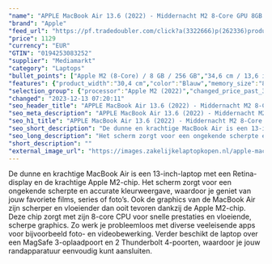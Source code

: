 ```yaml
---
"name": "APPLE MacBook Air 13.6 (2022) - Middernacht M2 8-Core GPU 8GB 256GB"
"brand": "Apple"
"feed_url": "https://pf.tradedoubler.com/click?a(3322666)p(262336)product(50617-1729685)ttid(3)url(https%3A%2F%2Fwww.mediamarkt.nl%2Fnl%2Fproduct%2F_apple-macbook-air-13-6-2022-middernacht-m2-8-core-gpu-8gb-256gb-1729685.html%3Futm_source%3Dtradedoubler%26utm_medium%3Daff-comparison%26utm_term%3D1729685)"
"price": 1129
"currency": "EUR"
"GTIN": "0194253083252"
"supplier": "Mediamarkt"
"category": "Laptops"
"bullet_points": ["Apple M2 (8-Core) / 8 GB / 256 GB","34,6 cm / 13,6 inch","34,6 cm / 13,6 inch","SSD , 256 GB","1x MagSafe 3-oplaadpoort, 2x Thunderbolt 4-aansluitingen, 1x hoofdtelefoon-/microfooncombo (3.5mm)","Lithium polymer","30.4 cm x 1.13 cm x 21.5 cm /"]
"features": {"product_width":"30,4 cm","color":"Blauw","memory_size":"8 GB","scope_of_delivery":"1x Apple MacBook Air, 1x USB-C-lichtnetadapter (30W), 1x USB-C-naar-MagSafe 3-kabel (2m)","additional_update_information":"Voor zover op de afbeeldingen apps worden getoond, geldt dat MediaMarkt niet kan garanderen dat de apps tijdens de volledige levensduur van het product goed zullen blijven functioneren. Dit hangt af van het beleid van de fabrikant.","configuration":"Apple M2 (8-Core) / 8 GB / 256 GB","bluetooth":"Ja","processor":"Apple M2","manufacturer_part_number":"MLY33N/A","resolution":"2560 x 1664","card_reader":"Nee","depth":"21,5 cm","panel_type":"IPS (In-Plane Switching)","touchscreen":"Nee","number_of_processor_cores":"8","connections":"1x MagSafe 3-oplaadpoort, 2x Thunderbolt 4-aansluitingen, 1x hoofdtelefoon-/microfooncombo (3.5mm)","ram_configuration":"1x 8 GB","processor_model":"M-Series","integrated_mike":"Ja","speakers":"Ja","convertibility":"Vast scherm","screen_diagonal_inches":"13,6 inch","screen_diagonal_cm":"34,6 cm","model_year":"2022","shipping_costs":"0.00","update_policy":"Geen","product_manufacturer":"APPLE","wlan_standards":"WiFi 6 (802.11AX)","delivery_time":"1","bluetooth_version":"5.0","product_depth":"21,5 cm","battery_life":"18 uur","total_storage_space_in_gb":"256 GB","battery_type":"Lithium polymer","product_type":"Laptop","brightness":"500 cd/m²","weight":"1,2 kg","type_of_1_hard_disk":"SSD","capacity_of_1_hard_disk":"256 GB","hard_disk_1":"SSD , 256 GB","front_camera":"Ja","processor_brand":"Apple","product_height":"1,13 cm","integrated_webcam":"Ja","wlan":"Ja","dimensions_weight":"30.4 cm x 1.13 cm x 21.5 cm /","height":"1,13 cm","ram_type":"DDR4","previous_price":"","warranty_note":"Geen aanvullende garantie-informatie","short_description":"13.6 inch • Apple M2 • 8 GB • 256 GB SSD • Apple M2 (8-Core)","screen_diagonal_cm_inch":"34,6 cm / 13,6 inch","product_introduction_date":"2022-07-15","special_features":"Nee","manufacturer_supported_software_updates":"Ja","total_storage_space":"256 GB","operating_system":"MacOS"}
"selection_group": {"processor":"Apple M2 (2022)","changed_price_past_3_days":false,"product_family":"MacBook Air"}
"changed": "2023-12-13 07:20:11"
"seo_header_title": "APPLE MacBook Air 13.6 (2022) - Middernacht M2 8-Core GPU 8GB 256GB"
"seo_meta_description": "APPLE MacBook Air 13.6 (2022) - Middernacht M2 8-Core GPU 8GB 256GB"
"seo_h1_title": "APPLE MacBook Air 13.6 (2022) - Middernacht M2 8-Core GPU 8GB 256GB"
"seo_short_description": "De dunne en krachtige MacBook Air is een 13-inch-laptop met een Retina-display en de krachtige Apple M2-chip."
"seo_long_description": "Het scherm zorgt voor een ongekende scherpte en accurate kleurweergave, waardoor je geniet van jouw favoriete films, series of foto’s. Ook de graphics van de MacBook Air zijn scherper en vloeiender dan ooit tevoren dankzij de Apple M2-chip. Deze chip zorgt met zijn 8-core CPU voor snelle prestaties en vloeiende, scherpe graphics. Zo werk je probleemloos met diverse veeleisende apps voor bijvoorbeeld foto- en videobewerking. Verder beschikt de laptop over een MagSafe 3-oplaadpoort en 2 Thunderbolt 4-poorten, waardoor je jouw randapparatuur eenvoudig kunt aansluiten."
"short_description": ""
"external_image_url": "https://images.zakelijkelaptopkopen.nl/apple-macbook-air-13-6-2022-middernacht-m2-8-core-gpu-8gb-256gb-1729685.webp"
---
```


De dunne en krachtige MacBook Air is een 13-inch-laptop met een Retina-display en de krachtige Apple M2-chip. Het scherm zorgt voor een ongekende scherpte en accurate kleurweergave, waardoor je geniet van jouw favoriete films, series of foto’s. Ook de graphics van de MacBook Air zijn scherper en vloeiender dan ooit tevoren dankzij de Apple M2-chip. Deze chip zorgt met zijn 8-core CPU voor snelle prestaties en vloeiende, scherpe graphics. Zo werk je probleemloos met diverse veeleisende apps voor bijvoorbeeld foto- en videobewerking. Verder beschikt de laptop over een MagSafe 3-oplaadpoort en 2 Thunderbolt 4-poorten, waardoor je jouw randapparatuur eenvoudig kunt aansluiten.